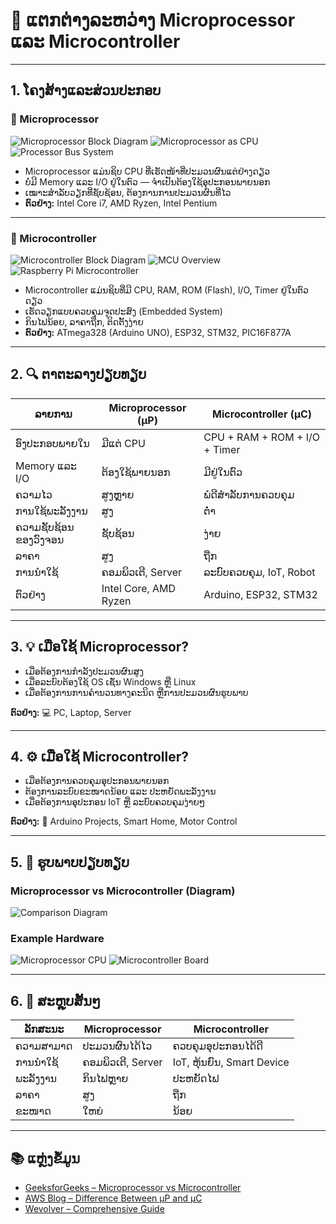 # 🧠 ແຕກຕ່າງລະຫວ່າງ Microprocessor ແລະ Microcontroller

---

## 1. ໂຄງສ້າງແລະສ່ວນປະກອບ  

### 🔸 Microprocessor
![Microprocessor Block Diagram](https://images.wondershare.com/edrawmax/article2023/microprocessor/microprocessor-block-diagram.JPG)
![Microprocessor as CPU](https://images.wondershare.com/edrawmax/article2023/microprocessor/microprocessor-as-cpu.JPG)
![Processor Bus System](https://media.geeksforgeeks.org/wp-content/uploads/20210428203741/UntitledDiagram9.png)

- Microprocessor ແມ່ນຊິບ CPU ທີ່ເຮັດໜ້າທີ່ປະມວນຜົນແຕ່ຢ່າງດຽວ  
- ບໍ່ມີ Memory ແລະ I/O ຢູ່ໃນຕົວ — ຈຳເປັນຕ້ອງໃຊ້ອຸປະກອນພາຍນອກ  
- ເໝາະສໍາລັບວຽກທີ່ຊັບຊ້ອນ, ຕ້ອງການການປະມວນຜົນທີ່ໄວ  
- **ຕົວຢ່າງ:** Intel Core i7, AMD Ryzen, Intel Pentium

---

### 🔹 Microcontroller
![Microcontroller Block Diagram](https://eeeterminal.com/wp-content/uploads/2024/11/8051-Microcontroller-block-diagram.webp)
![MCU Overview](https://www.hackatronic.com/wp-content/uploads/2023/11/Block-diagram-of-Microcontroller-.jpg)
![Raspberry Pi Microcontroller](https://blog.felgo.com/hs-fs/hubfs/Images/Blog%20Specific/Microcontroller%20Comparison/Microcontroller%20Comparison%20raspberry%20pi%20board.jpg?width=800)

- Microcontroller ແມ່ນຊິບທີ່ມີ CPU, RAM, ROM (Flash), I/O, Timer ຢູ່ໃນຕົວດຽວ  
- ເຮັດວຽກແບບຄວບຄຸມຈຸດປະສົງ (Embedded System)  
- ກິນໄຟນ້ອຍ, ລາຄາຖືກ, ຕິດຕັ້ງງ່າຍ  
- **ຕົວຢ່າງ:** ATmega328 (Arduino UNO), ESP32, STM32, PIC16F877A

---

## 2. 🔍 ຕາຕະລາງປຽບທຽບ

| ລາຍການ | **Microprocessor (µP)** | **Microcontroller (µC)** |
|-----------|----------------|----------------|
| ອົງປະກອບພາຍໃນ | ມີແຕ່ CPU | CPU + RAM + ROM + I/O + Timer |
| Memory ແລະ I/O | ຕ້ອງໃຊ້ພາຍນອກ | ມີຢູ່ໃນຕົວ |
| ຄວາມໄວ | ສູງຫຼາຍ | ພໍດີສໍາລັບການຄວບຄຸມ |
| ການໃຊ້ພະລັງງານ | ສູງ | ຕ່ໍາ |
| ຄວາມຊັບຊ້ອນຂອງວົງຈອນ | ຊັບຊ້ອນ | ງ່າຍ |
| ລາຄາ | ສູງ | ຖືກ |
| ການນໍາໃຊ້ | ຄອມພິວເຕີ, Server | ລະບົບຄວບຄຸມ, IoT, Robot |
| ຕົວຢ່າງ | Intel Core, AMD Ryzen | Arduino, ESP32, STM32 |

---

## 3. 💡 ເມື່ອໃຊ້ Microprocessor?
- ເມື່ອຕ້ອງການກຳລັງປະມວນຜົນສູງ  
- ເມື່ອລະບົບຕ້ອງໃຊ້ OS ເຊັ່ນ Windows ຫຼື Linux  
- ເມື່ອຕ້ອງການການຄຳນວນທາງຄະນິດ ຫຼືການປະມວນຜົນຮູບພາບ

**ຕົວຢ່າງ:** 💻 PC, Laptop, Server

---

## 4. ⚙️ ເມື່ອໃຊ້ Microcontroller?
- ເມື່ອຕ້ອງການຄວບຄຸມອຸປະກອນພາຍນອກ  
- ຕ້ອງການລະບົບຂະໜາດນ້ອຍ ແລະ ປະຫຍັດພະລັງງານ  
- ເມື່ອຕ້ອງການອຸປະກອນ IoT ຫຼື ລະບົບຄວບຄຸມງ່າຍໆ

**ຕົວຢ່າງ:** 🤖 Arduino Projects, Smart Home, Motor Control

---

## 5. 🧩 ຮູບພາບປຽບທຽບ

### Microprocessor vs Microcontroller (Diagram)
![Comparison Diagram](https://www.hackatronic.com/wp-content/uploads/2023/11/Microcontroller-vs-Microprocessor-Difference.jpg)

### Example Hardware
![Microprocessor CPU](https://upload.wikimedia.org/wikipedia/commons/b/b9/C4004_two_lines.jpg)
![Microcontroller Board](https://cdn.shopify.com/s/files/1/2015/5255/files/20240410161201_480x480.jpg?v=1712736794)

---

## 6. 📘 ສະຫຼຸບສັ້ນໆ

| ລັກສະນະ | Microprocessor | Microcontroller |
|------------|----------------|----------------|
| ຄວາມສາມາດ | ປະມວນຜົນໄດ້ໄວ | ຄວບຄຸມອຸປະກອນໄດ້ດີ |
| ການນໍາໃຊ້ | ຄອມພິວເຕີ, Server | IoT, ຫຸ້ນຍົນ, Smart Device |
| ພະລັງງານ | ກິນໄຟຫຼາຍ | ປະຫຍັດໄຟ |
| ລາຄາ | ສູງ | ຖືກ |
| ຂະໜາດ | ໃຫຍ່ | ນ້ອຍ |

---

## 📚 ແຫຼ່ງຂໍ້ມູນ
- [GeeksforGeeks – Microprocessor vs Microcontroller](https://www.geeksforgeeks.org/whats-difference-between-microcontoller-%C2%B5c-and-microprocessor-%C2%B5p/)
- [AWS Blog – Difference Between µP and µC](https://aws.amazon.com/compare/the-difference-between-microprocessors-microcontrollers/)
- [Wevolver – Comprehensive Guide](https://www.wevolver.com/article/microcontroller-vs-microprocessor-a-comprehensive-guide-to-their-differences-and-applications)

